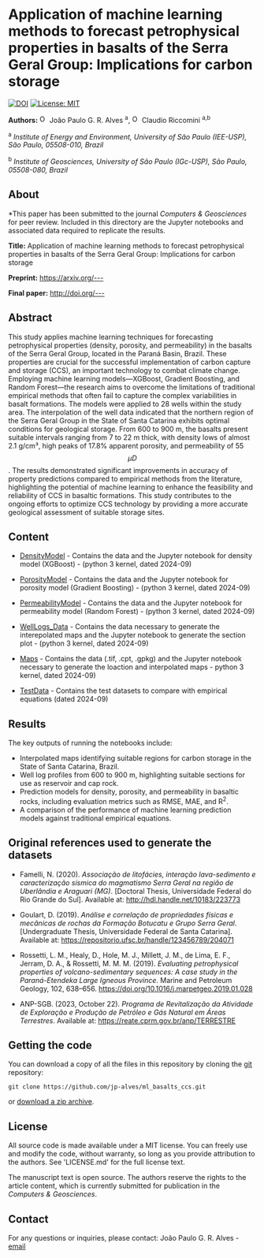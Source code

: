 # Application of machine learning methods to forecast petrophysical properties in basalts of the Serra Geral Group: Implications for carbon storage

[![DOI](https://zenodo.org/badge/859444283.svg)](https://zenodo.org/doi/10.5281/zenodo.13821458)
[![License: MIT](https://img.shields.io/badge/license-MIT-blue.svg)](https://opensource.org/licenses/MIT)

**Authors:**
<a href="https://orcid.org/0000-0002-1787-2206"> <img alt="ORCID logo" src="https://info.orcid.org/wp-content/uploads/2019/11/orcid_16x16.png" width="16" height="16" /></a> João Paulo G. R. Alves <sup>a</sup>, <a href="https://orcid.org/0000-0002-7249-5706"> <img alt="ORCID logo" src="https://info.orcid.org/wp-content/uploads/2019/11/orcid_16x16.png" width="16" height="16" /></a> Claudio Riccomini <sup>a,b</sup>

<sup>a</sup> *Institute of Energy and Environment, University of São Paulo (IEE-USP), São Paulo, 05508-010, Brazil*

<sup>b</sup> *Institute of Geosciences, University of São Paulo (IGc-USP), São Paulo, 05508-080, Brazil*

## About

*This paper has been submitted to the journal *Computers & Geosciences* for peer review. Included in this directory are the Jupyter notebooks and associated data required to replicate the results.

**Title:** Application of machine learning methods to forecast petrophysical properties in basalts of the Serra Geral Group: Implications for carbon storage

**Preprint:** https://arxiv.org/---

**Final paper:** http://doi.org/---


## Abstract

This study applies machine learning techniques for forecasting petrophysical properties (density, porosity, and permeability) in the basalts of the Serra Geral Group, located in the Paraná Basin, Brazil. These properties are crucial for the successful implementation of carbon capture and storage (CCS), an important technology to combat climate change. Employing machine learning models—XGBoost, Gradient Boosting, and Random Forest—the research aims to overcome the limitations of traditional empirical methods that often fail to capture the complex variabilities in basalt formations. The models were applied to 28 wells within the study area. The interpolation of the well data indicated that the northern region of the Serra Geral Group in the State of Santa Catarina exhibits optimal conditions for geological storage. From 600 to 900 m, the basalts present suitable intervals ranging from 7 to 22 m thick, with density lows of almost 2.1 g/cm³, high peaks of 17.8% apparent porosity, and permeability of 55 $$\mu D$$. The results demonstrated significant improvements in accuracy of property predictions compared to empirical methods from the literature, highlighting the potential of machine learning to enhance the feasibility and reliability of CCS in basaltic formations. This study contributes to the ongoing efforts to optimize CCS technology by providing a more accurate geological assessment of suitable storage sites.


## Content

* [DensityModel](DensityModel) - Contains the data and the Jupyter notebook for density model (XGBoost) - (python 3 kernel, dated 2024-09)

* [PorosityModel](PorosityModel) - Contains the data and the Jupyter notebook for porosity model (Gradient Boosting) - (python 3 kernel, dated 2024-09)

* [PermeabilityModel](PermeabilityModel) - Contains the data and the Jupyter notebook for permeability model (Random Forest) - (python 3 kernel, dated 2024-09)

* [WellLogs_Data](WellLogs_Data) - Contains the data necessary to generate the interepolated maps and the Jupyter notebook to generate the section plot - (python 3 kernel, dated 2024-09)

* [Maps](Maps) - Contains the data (.tif, .cpt, .gpkg) and the Jupyter notebook necessary to generate the loaction and interpolated maps - python 3 kernel, dated 2024-09)

* [TestData](TestData) - Contains the test datasets to compare with empirical equations (dated 2024-09)


## Results
The key outputs of running the notebooks include:

- Interpolated maps identifying suitable regions for carbon storage in the State of Santa Catarina, Brazil.
- Well log profiles from 600 to 900 m, highlighting suitable sections for use as reservoir and cap rock.
- Prediction models for density, porosity, and permeability in basaltic rocks, including evaluation metrics such as RMSE, MAE, and R<sup>2</sup>.
- A comparison of the performance of machine learning prediction models against traditional empirical equations.


## Original references used to generate the datasets

- Famelli, N. (2020). *Associação de litofácies, interação lava-sedimento e caracterização sísmica do magmatismo Serra Geral na região de Uberlândia e Araguari (MG)*. [Doctoral Thesis, Universidade Federal do Rio Grande do Sul]. Available at: http://hdl.handle.net/10183/223773

- Goulart, D. (2019). *Análise e correlação de propriedades físicas e mecânicas de rochas da Formação Botucatu e Grupo Serra Geral*. [Undergraduate Thesis, Universidade Federal de Santa Catarina]. Available at: https://repositorio.ufsc.br/handle/123456789/204071

- Rossetti, L. M., Healy, D., Hole, M. J., Millett, J. M., de Lima, E. F., Jerram, D. A., & Rossetti, M. M. M. (2019). *Evaluating petrophysical properties of volcano-sedimentary sequences: A case study in the Paraná-Etendeka Large Igneous Province*. Marine and Petroleum Geology, 102, 638–656. https://doi.org/10.1016/j.marpetgeo.2019.01.028

- ANP-SGB. (2023, October 22). *Programa de Revitalização da Atividade de Exploração e Produção de Petróleo e Gás Natural em Áreas Terrestres*. Available at: https://reate.cprm.gov.br/anp/TERRESTRE



## Getting the code

You can download a copy of all the files in this repository by cloning the
[git](https://git-scm.com/) repository:

    git clone https://github.com/jp-alves/ml_basalts_ccs.git

or [download a zip archive](https://github.com/jp-alves/ml_basalts_ccs/archive/master.zip).  


## License

All source code is made available under a MIT license. You can freely use 
and modify the code, without warranty, so long as you provide attribution
to the authors. See 'LICENSE.md' for the full license text.

The manuscript text is open source. The authors reserve the rights to the 
article content, which is currently submitted for publication in the
*Computers & Geosciences*.


## Contact

For any questions or inquiries, please contact:
João Paulo G. R. Alves - [email](mailto:joao.guilherme.alves@usp.br)

